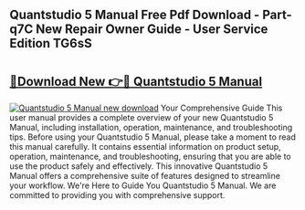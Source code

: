 ## Quantstudio 5 Manual Free Pdf Download - Part-q7C New Repair Owner Guide - User Service Edition TG6sS

# <h2><a href="http://cf26609.oget.top/?id=Quantstudio+5+Manual">🔗Download New 👉🔴 Quantstudio 5 Manual</a></h2>

[![Quantstudio 5 Manual new download](https://i.imgur.com/5g1atiW.png)](http://cf26609.oget.top/?id=Quantstudio+5+Manual)
Your Comprehensive Guide This user manual provides a complete overview of your new Quantstudio 5 Manual, including installation, operation, maintenance, and troubleshooting tips. Before using your Quantstudio 5 Manual, please take a moment to read this manual carefully. It contains essential information on product setup, operation, maintenance, and troubleshooting, ensuring that you are able to use the product safely and effectively. This innovative Quantstudio 5 Manual offers a comprehensive suite of features designed to streamline your workflow. We're Here to Guide You Quantstudio 5 Manual. We are committed to providing you with comprehensive support.

